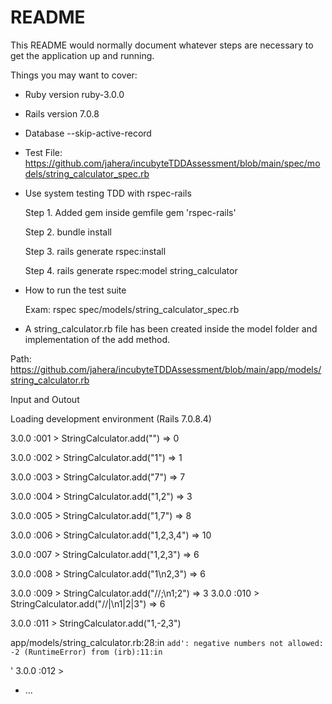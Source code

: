 # README

This README would normally document whatever steps are necessary to get the
application up and running.

Things you may want to cover:

* Ruby version ruby-3.0.0

* Rails version 7.0.8

* Database --skip-active-record

* Test File: https://github.com/jahera/incubyteTDDAssessment/blob/main/spec/models/string_calculator_spec.rb

* Use system testing TDD with rspec-rails

  Step 1. Added gem inside gemfile gem 'rspec-rails'

  Step 2. bundle install

  Step 3. rails generate rspec:install

  Step 4. rails generate rspec:model string_calculator

* How to run the test suite

   Exam: rspec spec/models/string_calculator_spec.rb

* A string_calculator.rb file has been created inside the model folder and implementation of the add method.

Path: https://github.com/jahera/incubyteTDDAssessment/blob/main/app/models/string_calculator.rb

Input and Outout

Loading development environment (Rails 7.0.8.4)

3.0.0 :001 > StringCalculator.add("")
 => 0 

3.0.0 :002 > StringCalculator.add("1")
 => 1 

3.0.0 :003 > StringCalculator.add("7")
 => 7 

3.0.0 :004 > StringCalculator.add("1,2")
 => 3 

3.0.0 :005 > StringCalculator.add("1,7")
 => 8

3.0.0 :006 > StringCalculator.add("1,2,3,4")
 => 10 

3.0.0 :007 > StringCalculator.add("1,2,3")
 => 6 

3.0.0 :008 > StringCalculator.add("1\n2,3")
 => 6 

3.0.0 :009 > StringCalculator.add("//;\n1;2")
 => 3 
3.0.0 :010 > StringCalculator.add("//|\n1|2|3")
 => 6 

3.0.0 :011 > StringCalculator.add("1,-2,3")

app/models/string_calculator.rb:28:in `add': negative numbers not allowed: -2 (RuntimeError)
	from (irb):11:in `<main>'
3.0.0 :012 > 


* ...
